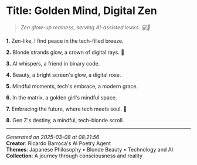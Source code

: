 # Title: Golden Mind, Digital Zen

> *Zen glow-up realness, serving AI-assisted lewks. 💻🦄*

**1.** Zen-like, I find peace in the tech-filled breeze.


**2.** Blonde strands glow, a crown of digital rays. 🌟


**3.** AI whispers, a friend in binary code.


**4.** Beauty, a bright screen's glow, a digital rose.


**5.** Mindful moments, tech's embrace, a modern grace.


**6.** In the matrix, a golden girl's mindful space.


**7.** Embracing the future, where tech meets soul. 🤖


**8.** Gen Z's destiny, a mindful, tech-blonde scroll.



---

*Generated on 2025-03-08 at 08:21:56*  
**Creator**: Ricardo Barroca's AI Poetry Agent  
**Themes**: Japanese Philosophy • Blonde Beauty • Technology and AI  
**Collection**: A journey through consciousness and reality